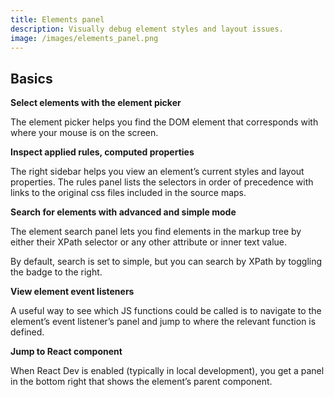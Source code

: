 ```yaml
---
title: Elements panel
description: Visually debug element styles and layout issues.
image: /images/elements_panel.png
---
```


## Basics

**Select elements with the element picker**

The element picker helps you find the DOM element that corresponds with where your mouse is on the screen.

**Inspect applied rules, computed properties**

The right sidebar helps you view an element’s current styles and layout properties. The rules panel lists the selectors in order of precedence with links to the original css files included in the source maps.

**Search for elements with advanced and simple mode**

The element search panel lets you find elements in the markup tree by either their XPath selector or any other attribute or inner text value.

By default, search is set to simple, but you can search by XPath by toggling the badge to the right.

**View element event listeners**

A useful way to see which JS functions could be called is to navigate to the element’s event listener’s panel and jump to where the relevant function is defined.

**Jump to React component**

When React Dev is enabled (typically in local development), you get a panel in the bottom right that shows the element’s parent component.
